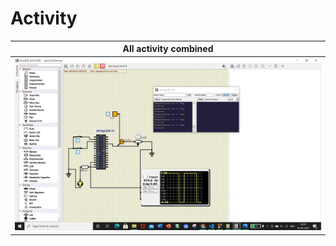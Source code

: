 # Activity

|All activity combined|
|:--:|
|![True](https://github.com/AquilRodrigues/256881_embedded_c/blob/main/simulation/Screenshot%20(153).png)|

